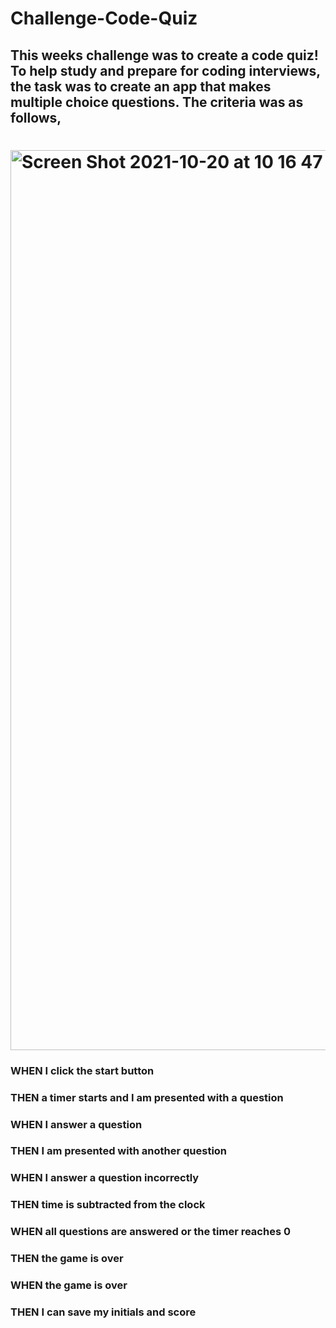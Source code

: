 # Challenge-Code-Quiz
## This weeks challenge was to create a code quiz! To help study and prepare for coding interviews, the task was to create an app that makes multiple choice questions. The criteria was as follows,
# <img width="1440" alt="Screen Shot 2021-10-20 at 10 16 47 AM" src="https://user-images.githubusercontent.com/89411805/138140582-0644765d-cb59-4f39-8cf0-82479dd13482.png">
### WHEN I click the start button
### THEN a timer starts and I am presented with a question
### WHEN I answer a question
### THEN I am presented with another question
### WHEN I answer a question incorrectly
### THEN time is subtracted from the clock
### WHEN all questions are answered or the timer reaches 0
### THEN the game is over
### WHEN the game is over
### THEN I can save my initials and score